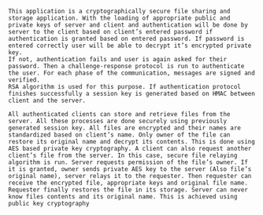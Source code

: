 	This application is a cryptographically secure file sharing and storage application. With the loading of appropriate public and private keys of server and client and authentication will be done by server to the client based on client’s entered password if authentication is granted based on entered password. If password is entered correctly user will be able to decrypt it’s encrypted private key. 
	If not, authentication fails and user is again asked for their password. Then a challenge-response protocol is run to authenticate the user. For each phase of the communication, messages are signed and verified. 
	RSA algorithm is used for this purpose. If authentication protocol finishes successfully a session key is generated based on HMAC between client and the server. 
	
	All authenticated clients can store and retrieve files from the server. All these processes are done securely using previously generated session key. All files are encrypted and their names are standardized based on client’s name. Only owner of the file can restore its original name and decrypt its contents. This is done using AES based private key cryptography. A client can also request another client’s file from the server. In this case, secure file relaying algorithm is run. Server requests permission of the file’s owner. If it is granted, owner sends private AES key to the server (Also file’s original name), server relays it to the requester. Then requester can receive the encrypted file, appropriate keys and original file name. Requester finally restores the file in its storage. Server can never know files contents and its original name. This is achieved using public key cryptography
